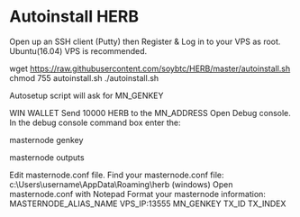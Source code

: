 # Autoinstall HERB

Open up an SSH client (Putty) then Register & Log in to your VPS as root. Ubuntu(16.04) VPS is recommended.

wget https://raw.githubusercontent.com/soybtc/HERB/master/autoinstall.sh 
chmod 755 autoinstall.sh
./autoinstall.sh

Autosetup script will ask for MN_GENKEY

WIN WALLET
Send 10000 HERB to the MN_ADDRESS
Open Debug console.
In the debug console command box enter the:

masternode genkey

masternode outputs

Edit masternode.conf file.
Find your masternode.conf file:
c:\Users\username\AppData\Roaming\herb (windows)
Open masternode.conf with Notepad
Format your masternode information:
MASTERNODE_ALIAS_NAME VPS_IP:13555 MN_GENKEY TX_ID TX_INDEX
